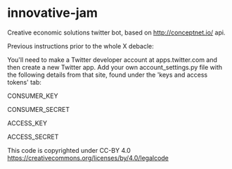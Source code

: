 # innovative-jam
Creative economic solutions twitter bot, based on http://conceptnet.io/ api.

Previous instructions prior to the whole X debacle:

You'll need to make a Twitter developer account at apps.twitter.com and then create a new Twitter app. Add your own account_settings.py file with the following details from that site, found under the 'keys and access tokens' tab:

CONSUMER_KEY

CONSUMER_SECRET

ACCESS_KEY

ACCESS_SECRET

This code is copyrighted under CC-BY 4.0 https://creativecommons.org/licenses/by/4.0/legalcode
